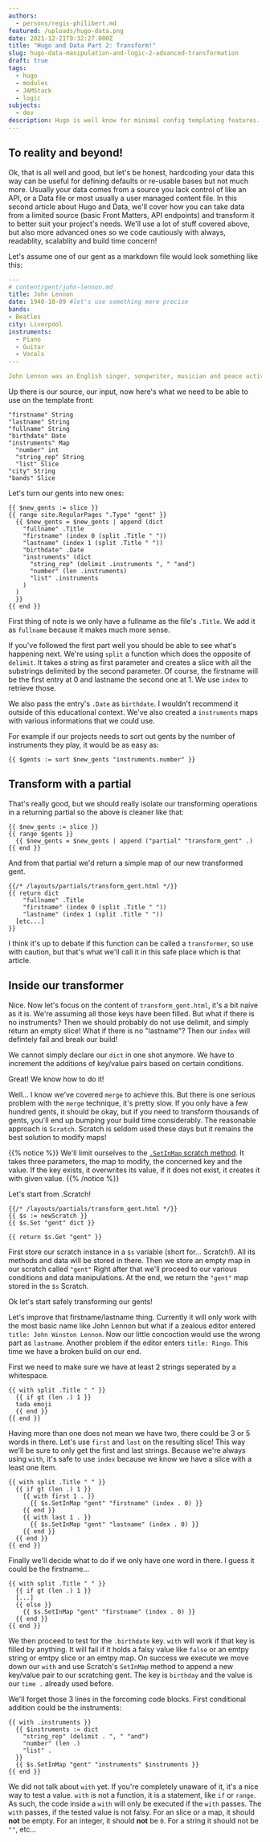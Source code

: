 ```yaml
---
authors:
  - persons/regis-philibert.md
featured: /uploads/hugo-data.png
date: 2021-12-21T9:32:27.000Z
title: "Hugo and Data Part 2: Transform!"
slug: hugo-data-manipulation-and-logic-2-advanced-transformation
draft: true
tags:
  - hugo
  - modules
  - JAMStack
  - logic
subjects:
  - dev
description: Hugo is well know for minimal config templating features. But do you know it's also great at structuring and manipulation data?
---
```


## To reality and beyond!

Ok, that is all well and good, but let's be honest, hardcoding your data this way can be useful for defining defaults or re-usable bases but not much more. 
Usually your data comes from a source you lack control of like an API, or a Data file or most usually a user managed content file. In this second article about Hugo and Data, we'll cover how you can take data from a limited source (basic Front Matters, API endpoints) and transform it to better suit your project's needs. We'll use a lot of stuff covered above, but also more advanced ones so we code cautiously with always, readablity, scalablity and build time concern!

Let's assume one of our gent as a markdown file would look something like this:

```yaml
---
# content/gent/john-lennon.md
title: John Lennon
date: 1940-10-09 #let's use something more precise
bands:
- Beatles
city: Liverpool
instruments:
  - Piano
  - Guitar
  - Vocals
---

John Lennon was an English singer, songwriter, musician and peace activist who achieved worldwide fame as the founder...
```

Up there is our source, our input, now here's what we need to be able to use on the template front:

```text
"firstname" String
"lastname" String
"fullname" String
"birthdate" Date
"instruments" Map
  "number" int
  "string_rep" String
  "list" Slice
"city" String
"bands" Slice
```

Let's turn our gents into new ones:

```go-html-template
{{ $new_gents := slice }}
{{ range site.RegularPages ".Type" "gent" }}
  {{ $new_gents = $new_gents | append (dict
    "fullname" .Title
    "firstname" (index 0 (split .Title " "))
    "lastname" (index 1 (split .Title " "))
    "birthdate" .Date
    "instruments" (dict
      "string_rep" (delimit .instruments ", " "and")
      "number" (len .instruments)
      "list" .instruments
    )
  )
  }}
{{ end }}
```

First thing of note is we only have a fullname as the file's `.Title`. We add it as `fullname` because it makes much more sense.

If you've followed the first part well you should be able to see what's happening next. We're using `split` a function which does the opposite of `delimit`. It takes a string as first parameter and creates a slice with all the substrings delimited by the second parameter.
Of course, the firstname will be the first entry at 0 and lastname the second one at 1. We use `index` to retrieve those.

We also pass the entry's `.Date` as `birthdate`. I wouldn't recommend it outside of this educational context.
We've also created a `instruments` maps with various informations that we could use. 

For example if our projects needs to sort out gents by the number of instruments they play, it would be as easy as:

```go-html-template
{{ $gents := sort $new_gents "instruments.number" }}
```

## Transform with a partial

That's really good, but we should really isolate our transforming operations in a returning partial so the above is cleaner like that:

```go-html-template
{{ $new_gents := slice }}
{{ range $gents }}
  {{ $new_gents = $new_gents | append ("partial" "transform_gent" .)
{{ end }}
```

And from that partial we'd return a simple map of our new transformed gent.

```go-html-template
{{/* /layouts/partials/transform_gent.html */}}
{{ return dict
    "fullname" .Title
    "firstname" (index 0 (split .Title " "))
    "lastname" (index 1 (split .Title " "))
  [etc...]
}}
```

I think it's up to debate if this function can be called a `transformer`, so use with caution, but that's what we'll call it in this safe place which is that article.

## Inside our transformer

Nice. Now let's focus on the content of `transform_gent.html`, it's a bit naive as it is. We're assuming all those keys have been filled. 
But what if there is no instruments? Then we should probably do not use delimit, and simply return an empty slice!
What if there is no "lastname"? Then our `index` will defintely fail and break our build!

We cannot simply declare our `dict` in one shot anymore. We have to increment the additions of key/value pairs based on certain conditions. 

Great! We know how to do it! 

Well... I know we've covered `merge` to achieve this. But there is one serious problem with the `merge` technique, it's pretty slow. If you only have a few hundred gents, it should be okay, but if you need to transform thousands of gents, you'll end up bumping your build time considerably. The reasonable approach is `Scratch`. Scratch is seldom used these days but it remains the best solution to modify maps!

{{% notice %}}
We'll limit ourselves to the [`.SetInMap` scratch method](https://www.regisphilibert.com/blog/2017/04/hugo-scratch-explained-variable/#scratchsetinmap). It takes three parameters, the map to modify, the concerned key and the value. If the key exists, it overwrites its value, if it does not exist, it creates it with given value.
{{% /notice %}}

Let's start from .Scratch!

```go-html-template
{{/* /layouts/partials/transform_gent.html */}}
{{ $s := newScratch }}
{{ $s.Set "gent" dict }}

{{ return $s.Get "gent" }}

```

First store our scratch instance in a `$s` variable (short for... Scratch!). All its methods and data will be stored in there.
Then we store an empty map in our scratch called `"gent"`
Right after that we'll proceed to our various conditions and data manipulations.
At the end, we return the `"gent"` map stored in the `$s` Scratch.

Ok let's start safely transforming our gents!

Let's improve that firstname/lastname thing. Currently it will only work with the most basic name like John Lennon but what if a zealous editor entered `title: John Winston Lennon`.  Now our little concoction would use the wrong part as `lastname`. Another problem if the editor enters `title: Ringo`. This time we have a broken build on our end. 

First we need to make sure we have at least 2 strings seperated by a whitespace.

```go-html-template
{{ with split .Title " " }}
  {{ if gt (len .) 1 }}
  tada emoji
  {{ end }}
{{ end }}
```

Having more than one does not mean we have two, there could be 3 or 5 words in there. Let's use `first` and `last` on the resulting slice! This way we'll be sure to only get the first and last strings. Because we're always using `with`, it's safe to use `index` because we know we have a slice with a least one item.

```go-html-template
{{ with split .Title " " }}
  {{ if gt (len .) 1 }}
    {{ with first 1 . }}
      {{ $s.SetInMap "gent" "firstname" (index . 0) }}
    {{ end }}
    {{ with last 1 . }}
      {{ $s.SetInMap "gent" "lastname" (index . 0) }}
    {{ end }}
  {{ end }}
{{ end }}
```

Finally we'll decide what to do if we only have one word in there. I guess it could be the firstname...

```go-html-template
{{ with split .Title " " }}
  {{ if gt (len .) 1 }}
  [...]
  {{ else }}
    {{ $s.SetInMap "gent" "firstname" (index . 0) }}
  {{ end }}
{{ end }}
```


We then proceed to test for the `.birthdate` key. `with` will work if that key is filled by anything. It will fail if it holds a falsy value like `false` or an emtpy string or emtpy slice or an emtpy map.
On success we execute we move down our `with` and use Scratch's `SetInMap` method to append a new key/value pair to our scratching gent. The key is `birthday` and the value is our `time .` already used before.

We'll forget those 3 lines in the forcoming code blocks. 
First conditional addition could be the instruments:

```go-html-template
{{ with .instruments }}
  {{ $instruments := dict
    "string_rep" (delimit . ", " "and")
    "number" (len .)
    "list" .
  }}
  {{ $s.SetInMap "gent" "instruments" $instruments }}
{{ end }}
```

We did not talk about `with` yet. If you're completely unaware of it, it's a nice way to test a value. `with` is not a function, it is a statement, like `if` or `range`. As such, the code inside a `with` will only be executed if the `with` passes. The `with` passes, if the tested value is not falsy. 
For an slice or a map, it should __not__ be empty. For an integer, it should __not__ be `0`. For a string it should not be `""`, etc...




